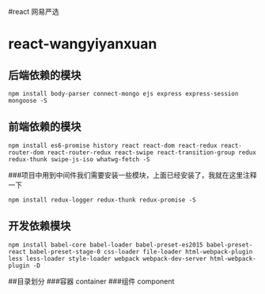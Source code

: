 #react 网易严选
# react-wangyiyanxuan
## 后端依赖的模块
```
npm install body-parser connect-mongo ejs express express-session mongoose -S
```
## 前端依赖的模块
```
npm install es6-promise history react react-dom react-redux react-router-dom react-router-redux react-swipe react-transition-group redux redux-thunk swipe-js-iso whatwg-fetch -S
```
###项目中用到中间件我们需要安装一些模块，上面已经安装了，我就在这里注释一下
```
npm install redux-logger redux-thunk redux-promise -S

```
## 开发依赖模块
```
npm install babel-core babel-loader babel-preset-es2015 babel-preset-react babel-preset-stage-0 css-loader file-loader html-webpack-plugin less less-loader style-loader webpack webpack-dev-server html-webpack-plugin -D
```
##目录划分
###容器 container
###组件 component
